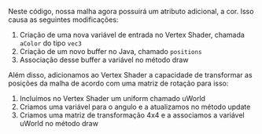 Neste código, nossa malha agora possuirá um atributo adicional, a cor. Isso causa as seguintes modificações:

1. Criação de uma nova variável de entrada no Vertex Shader, chamada `aColor` do tipo `vec3`
1. Criação de um novo buffer no Java, chamado `positions`
1. Associação desse buffer a variável no método draw

Além disso, adicionamos ao Vertex Shader a capacidade de transformar as posições da malha de acordo com uma matriz de 
rotação para isso:

1. Incluímos no Vertex Shader um uniform chamado uWorld
1. Criamos uma variável para o angulo e a atualizamos no método update
1. Criamos uma matriz de transformação 4x4 e a associamos a variável uWorld no método draw
